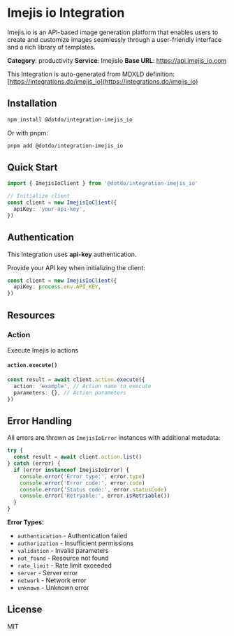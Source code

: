 # Imejis io Integration

Imejis.io is an API-based image generation platform that enables users to create and customize images seamlessly through a user-friendly interface and a rich library of templates.

**Category**: productivity
**Service**: ImejisIo
**Base URL**: https://api.imejis_io.com

This Integration is auto-generated from MDXLD definition: [https://integrations.do/imejis_io](https://integrations.do/imejis_io)

## Installation

```bash
npm install @dotdo/integration-imejis_io
```

Or with pnpm:

```bash
pnpm add @dotdo/integration-imejis_io
```

## Quick Start

```typescript
import { ImejisIoClient } from '@dotdo/integration-imejis_io'

// Initialize client
const client = new ImejisIoClient({
  apiKey: 'your-api-key',
})
```

## Authentication

This Integration uses **api-key** authentication.

Provide your API key when initializing the client:

```typescript
const client = new ImejisIoClient({
  apiKey: process.env.API_KEY,
})
```

## Resources

### Action

Execute Imejis io actions

#### `action.execute()`

```typescript
const result = await client.action.execute({
  action: 'example', // Action name to execute
  parameters: {}, // Action parameters
})
```

## Error Handling

All errors are thrown as `ImejisIoError` instances with additional metadata:

```typescript
try {
  const result = await client.action.list()
} catch (error) {
  if (error instanceof ImejisIoError) {
    console.error('Error type:', error.type)
    console.error('Error code:', error.code)
    console.error('Status code:', error.statusCode)
    console.error('Retryable:', error.isRetriable())
  }
}
```

**Error Types:**

- `authentication` - Authentication failed
- `authorization` - Insufficient permissions
- `validation` - Invalid parameters
- `not_found` - Resource not found
- `rate_limit` - Rate limit exceeded
- `server` - Server error
- `network` - Network error
- `unknown` - Unknown error

## License

MIT
